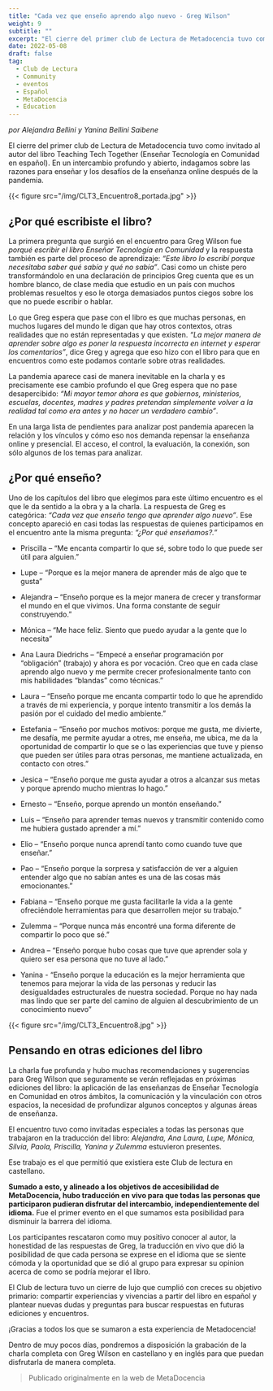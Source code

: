 ```yaml
---
title: "Cada vez que enseño aprendo algo nuevo - Greg Wilson"
weight: 9
subtitle: ""
excerpt: "El cierre del primer club de Lectura de Metadocencia tuvo como invitado al autor del libro Teaching Tech Together. En un intercambio profundo y abierto, indagamos sobre las razones para enseñar y los desafíos de la enseñanza online después de la pandemia."
date: 2022-05-08
draft: false
tag:
  - Club de Lectura
  - Community
  - eventos
  - Español
  - MetaDocencia
  - Education
---
```


_por Alejandra Bellini y Yanina Bellini Saibene_

El cierre del primer club de Lectura de Metadocencia tuvo como invitado al autor del libro Teaching Tech Together (Enseñar Tecnología en Comunidad en español). En un intercambio profundo y abierto, indagamos sobre las razones para enseñar y los desafíos de la enseñanza online después de la pandemia.


{{< figure src="/img/CLT3_Encuentro8_portada.jpg" >}}


## ¿Por qué escribiste el libro?

La primera pregunta que surgió en el encuentro para Greg Wilson fue _porqué escribir el libro Enseñar Tecnología en Comunidad_ y la respuesta también es parte del proceso de aprendizaje: _“Este libro lo escribí porque necesitaba saber qué sabía y qué no sabía”_. Casi como un chiste pero transformándolo en una declaración de principios Greg cuenta que es un hombre blanco, de clase media que estudio en un país con muchos problemas resueltos y eso le otorga demasiados puntos ciegos sobre los que no puede escribir o hablar.

Lo que Greg espera que pase con el libro es que muchas personas, en muchos lugares del mundo le digan que hay otros contextos, otras realidades que no están representadas y que existen. _“La mejor manera de aprender sobre algo es poner la respuesta incorrecta en internet y esperar los comentarios”_, dice Greg y agrega que eso hizo con el libro para que en encuentros como este podamos contarle sobre otras realidades.

La pandemia aparece casi de manera inevitable en la charla y es precisamente ese cambio profundo el que Greg espera que no pase desapercibido: _“Mi mayor temor ahora es que gobiernos, ministerios, escuelas, docentes, madres y padres pretendan simplemente volver a la realidad tal como era antes y no hacer un verdadero cambio”_.

En una larga lista de pendientes para analizar post pandemia aparecen la relación y los vínculos y cómo eso nos demanda repensar la enseñanza online y presencial. El acceso, el control, la evaluación, la conexión, son sólo algunos de los temas para analizar. 


## ¿Por qué enseño?

Uno de los capítulos del libro que elegimos para este último encuentro es el que le da sentido a la obra y a la charla. La respuesta de Greg es categórica: _“Cada vez que enseño tengo que aprender algo nuevo”_.
Ese concepto apareció en casi todas las respuestas de quienes participamos en el encuentro ante la misma pregunta: _“¿Por qué enseñamos?.”_

* Priscilla – “Me encanta compartir lo que sé, sobre todo lo que puede ser útil para alguien.”

* Lupe – “Porque es la mejor manera de aprender más de algo que te gusta”

* Alejandra – “Enseño porque es la mejor manera de crecer y transformar el mundo en el que vivimos. Una forma constante de seguir construyendo.”

* Mónica – “Me hace feliz. Siento que puedo ayudar a la gente que lo necesita”

* Ana Laura Diedrichs – “Empecé a enseñar programación por “obligación” (trabajo) y ahora es por vocación. Creo que en cada clase aprendo algo nuevo y me permite crecer profesionalmente tanto con mis habilidades “blandas” como técnicas.”

* Laura – “Enseño porque me encanta compartir todo lo que he aprendido a través de mi experiencia, y porque intento transmitir a los demás la pasión por el cuidado del medio ambiente.”

* Estefania – “Enseño por muchos motivos: porque me gusta, me divierte, me desafía, me permite ayudar a otres, me enseña, me ubica, me da la oportunidad de compartir lo que se o las experiencias que tuve y pienso que pueden ser útiles para otras personas, me mantiene actualizada, en contacto con otres.”

* Jesica – “Enseño porque me gusta ayudar a otros a alcanzar sus metas y porque aprendo mucho mientras lo hago.”

* Ernesto – “Enseño, porque aprendo un montón enseñando.”

* Luis – “Enseño para aprender temas nuevos y transmitir contenido como me hubiera gustado aprender a mí.”

* Elio – “Enseño porque nunca aprendí tanto como cuando tuve que enseñar.”

* Pao – “Enseño porque la sorpresa y satisfacción de ver a alguien entender algo que no sabían antes es una de las cosas más emocionantes.”

* Fabiana – “Enseño porque me gusta facilitarle la vida a la gente ofreciéndole herramientas para que desarrollen mejor su trabajo.”

* Zulemma – “Porque nunca más encontré una forma diferente de compartir lo poco que sé.”

* Andrea – “Enseño porque hubo cosas que tuve que aprender sola y quiero ser esa persona que no tuve al lado.”

* Yanina - “Enseño porque la educación es la mejor herramienta que tenemos para mejorar la vida de las personas y reducir las desigualdades estructurales de nuestra sociedad.  Porque no hay nada mas lindo que ser parte del camino de alguien al descubrimiento de un conocimiento nuevo”

{{< figure src="/img/CLT3_Encuentro8.jpg" >}}

## Pensando en otras ediciones del libro

La charla fue profunda y hubo muchas recomendaciones y sugerencias para Greg Wilson que seguramente se verán reflejadas en próximas ediciones del libro: la aplicación de las enseñanzas de Enseñar Tecnología en Comunidad en otros ámbitos, la comunicación y la vinculación con otros espacios, la necesidad de profundizar algunos conceptos y algunas áreas de enseñanza. 

El encuentro tuvo como invitadas especiales a todas las personas que trabajaron en la traducción del libro: _Alejandra, Ana Laura, Lupe, Mónica, Silvia, Paola, Priscilla, Yanina y Zulemma_ estuvieron presentes. 

Ese trabajo es el que permitió que existiera este Club de lectura en castellano.

__Sumado a esto, y alineado a los objetivos de accesibilidad de MetaDocencia, hubo traducción en vivo para que todas las personas que participaron pudieran disfrutar del intercambio, independientemente del idioma.__ Fue el primer evento en el que sumamos esta posibilidad para disminuir la barrera del idioma.

Los participantes rescataron como muy positivo conocer al autor, la honestidad de las respuestas de Greg, la traducción en vivo que dió la posibilidad de que cada persona se exprese en el idioma que se siente cómoda y la oportunidad que se dió al grupo para expresar su opinion acerca de como se podría mejorar el libro.


El Club de lectura tuvo un cierre de lujo que cumplió con creces su objetivo primario: compartir experiencias y vivencias a partir del libro en español y plantear nuevas dudas y preguntas para buscar respuestas en futuras ediciones y encuentros.

¡Gracias a todos los que se sumaron a esta experiencia de Metadocencia!

Dentro de muy pocos días, pondremos a disposición la grabación de la charla completa con Greg Wilson en castellano y en inglés para que puedan disfrutarla de manera completa.

> Publicado originalmente en la web de MetaDocencia